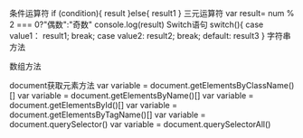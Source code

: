 <!-- JavaScript为轻量级脚本语言，不具备开发操作系统能力，主要由语句和标识符构成，变量为最常用的标识符，JavaScript的保留关键字不能作为变量，其对内容进行读取有三种方式，alt("弹出框")/document.write("输出到页面")/console.log("输出到控制台")，将其引入文件也有三种方式，创建script标签嵌入HTML文档，从本地路径引入，从网页引入，通过ctrl+/来对其内容进行注释 -->
<!-- JS的原始数据类型有数值、字符串、boolean，除此之外还有对象、null和undefined，null和undefined都表示没有，null类型为对象，undefined类型为undefined，null代表对象没有，undefined代表数值没有，可以用typeof 函数返回变量的数据类型 -->
条件运算符
if (condition){
    result
}else{
    result1
}
三元运算符
var result= num % 2 === 0?"偶数":"奇数"
console.log(result)
Switch语句
switch(){
    case value1：
    result1;
    break;
    case value2:
    result2;
    break;
    default:
    result3
}
字符串方法
<!--
str.charAT(num)返回字符串对应位置字母或数字
str.indexOf(str)返回字符串对应子字符串位置
str.split("")返回以""分割的字符串对应数组
str.trim()去除字符串左右两端的空格
str.concat("")连接多个字符串
str.substring(startnum,endnum)返回指定开始和结束位置的子字符串
str.substr(startnum,length)返回指定开始位置和长度的子字符串
 -->
数组方法
<!--
Array.isArray(arr)判断一个数据类型是否为数组
arr.pop()删除数组的最后一个元素并返回该元素
arr.push("")在数组的末尾添加元素并返回该数组长度
arr.shift()删除数组的第一个元素并返回该元素
arr.unshift("")在数组的开始添加元素并返回数组长度
arr.concat("")合并数组
arr.join("")将数组中的元素以指定参数相连
arr.reverse()翻转数组中的元素
arr.indexOf("")返回指定元素出现的位置，添加第二个参数表示搜索开始的位置
 -->
 document获取元素方法
 var variable = document.getElementsByClassName()[]
 var variable = document.getElementsByName()[]
 var variable = document.getElementsById()[]
 var variable = document.getElementsByTagName()[]
 var variable = document.querySelector()
 var variable = document.querySelectorAll()
 <!-- 前者返回第一个节点，后者返回匹配到的所有节点 -->


